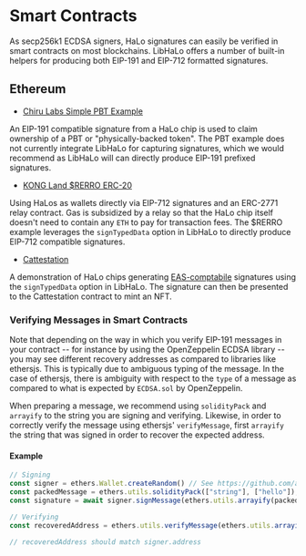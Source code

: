 # Smart Contracts

As secp256k1 ECDSA signers, HaLo signatures can easily be verified in smart contracts on most blockchains. LibHaLo offers a number of built-in helpers for producing both EIP-191 and EIP-712 formatted signatures.

## Ethereum

- [Chiru Labs Simple PBT Example](https://github.com/chiru-labs/PBT/blob/main/src/PBTSimple.sol) 

An EIP-191 compatible signature from a HaLo chip is used to claim ownership of a PBT or "physically-backed token". The PBT example does not currently integrate LibHaLo for capturing signatures, which we would recommend as LibHaLo will can directly produce EIP-191 prefixed signatures.

- [KONG Land $RERRO ERC-20](https://github.com/kong-org/kong-rerro/blob/main/contracts/RerroToken.sol) 

Using HaLos as wallets directly via EIP-712 signatures and an ERC-2771 relay contract. Gas is subsidized by a relay so that the HaLo chip itself doesn't need to contain any `ETH` to pay for transaction fees. The $RERRO example leverages the `signTypedData` option in LibHaLo to directly produce EIP-712 compatible signatures.

- [Cattestation](https://ethglobal.com/showcase/cattestation-2st8u) 

A demonstration of HaLo chips generating [EAS-comptabile](https://attest.sh/) signatures using the `signTypedData` option in LibHaLo. The signature can then be presented to the Cattestation contract to mint an NFT.

### Verifying Messages in Smart Contracts

Note that depending on the way in which you verify EIP-191 messages in your contract -- for instance by using the OpenZeppelin ECDSA library -- you may see different recovery addresses as compared to libraries like ethersjs. This is typically due to ambiguous typing of the message. In the case of ethersjs, there is ambiguity with respect to the `type` of a message as compared to what is expected by `ECDSA.sol` by OpenZeppelin.

When preparing a message, we recommend using `solidityPack` and `arrayify` to the string you are signing and verifying. Likewise, in order to correctly verify the message using ethersjs' `verifyMessage`, first `arrayify` the string that was signed in order to recover the expected address.

#### Example

```js copy
// Signing
const signer = ethers.Wallet.createRandom() // See https://github.com/arx-research/halo-wallet for using a HaLo as an ethersjs "signer"
const packedMessage = ethers.utils.solidityPack(["string"], ["hello"]);
const signature = await signer.signMessage(ethers.utils.arrayify(packedMessage));

// Verifying
const recoveredAddress = ethers.utils.verifyMessage(ethers.utils.arrayify(packedMessage), signature)

// recoveredAddress should match signer.address
```
